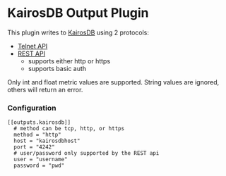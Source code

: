 # KairosDB Output Plugin

This plugin writes to [KairosDB](https://kairosdb.github.io/) using 2 protocols:
* [Telnet API](https://kairosdb.github.io/docs/build/html/PushingData.html#submitting-data-via-telnet)
* [REST API](https://kairosdb.github.io/docs/build/html/restapi/index.html)
  * supports either http or https
  * supports basic auth

Only int and float metric values are supported. String values are ignored, others will return an error.

### Configuration
```
[[outputs.kairosdb]]
  # method can be tcp, http, or https
  method = "http"
  host = "kairosdbhost"
  port = "4242"
  # user/password only supported by the REST api
  user = "username"
  password = "pwd"
```
